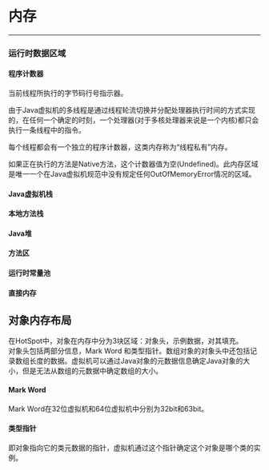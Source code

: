 # 内存
***
### 运行时数据区域
#### 程序计数器
当前线程所执行的字节码行号指示器。

由于Java虚拟机的多线程是通过线程轮流切换并分配处理器执行时间的方式实现的，在任何一个确定的时刻，一个处理器(对于多核处理器来说是一个内核)都只会执行一条线程中的指令。  

每个线程都会有一个独立的程序计数器，这类内存称为“线程私有”内存。  

如果正在执行的方法是Native方法，这个计数器值为空(Undefined)。此内存区域是唯一一个在Java虚拟机规范中没有规定任何OutOfMemoryError情况的区域。
#### Java虚拟机栈  
#### 本地方法栈
#### Java堆
#### 方法区
#### 运行时常量池  
#### 直接内存  

## 对象内存布局
在HotSpot中，对象在内存中分为3块区域：对象头，示例数据，对其填充。  
对象头包括两部分信息，Mark Word 和类型指针。数组对象的对象头中还包括记录数组长度的数据。虚拟机可以通过Java对象的元数据信息确定Java对象的大小，但是无法从数组的元数据中确定数组的大小。
#### Mark Word
Mark Word在32位虚拟机和64位虚拟机中分别为32bit和63bit。  

#### 类型指针
即对象指向它的类元数据的指针，虚拟机通过这个指针确定这个对象是哪个类的实例。  
